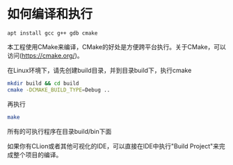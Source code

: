 # 如何编译和执行

```
apt install gcc g++ gdb cmake

```

本工程使用CMake来编译，CMake的好处是方便跨平台执行。关于CMake，可以访问(https://cmake.org/)。

在Linux环境下，请先创建build目录，并到目录build下，执行cmake
```bash
mkdir build && cd build
cmake -DCMAKE_BUILD_TYPE=Debug ..
```

再执行
```bash
make
```

<!-- 如果你的Linux中无法运行cmake或make命令，可以按照如下命令安装它
```bash
sudo apt-get install cmake g++ make
``` -->

所有的可执行程序在目录build/bin下面


如果你有CLion或者其他可视化的IDE，可以直接在IDE中执行"Build Project"来完成整个项目的编译。


